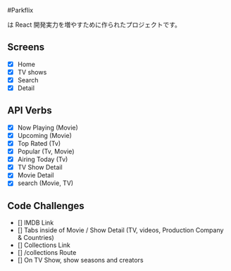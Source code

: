#Parkflix

は React 開発実力を増やすために作られたプロジェクトです。

## Screens

- [x] Home
- [x] TV shows
- [x] Search
- [x] Detail

## API Verbs

- [x] Now Playing (Movie)
- [x] Upcoming (Movie)
- [x] Top Rated (Tv)
- [x] Popular (Tv, Movie)
- [x] Airing Today (Tv)
- [x] TV Show Detail
- [x] Movie Detail
- [x] search (Movie, TV)

## Code Challenges

- [] IMDB Link
- [] Tabs inside of Movie / Show Detail (TV, videos, Production Company & Countries)
- [] Collections Link
- [] /collections Route
- [] On TV Show, show seasons and creators
